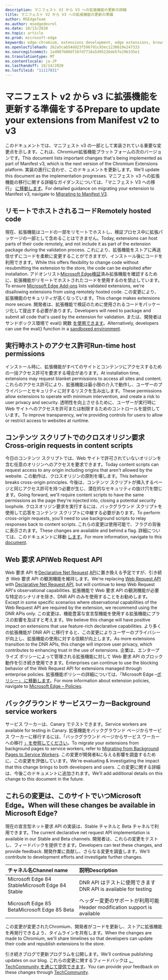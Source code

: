```yaml
---
description: マニフェスト V2 から V3 への拡張機能の更新の詳細
title: マニフェスト V2 から V3 への拡張機能の更新の準備
author: MSEdgeTeam
ms.author: msedgedevrel
ms.date: 10/13/2020
ms.topic: article
ms.prod: microsoft-edge
keywords: edge-chromium, extensions development, edge extensions, browser extensions, addons, developer, manifest v3, migrate to manifest v3
ms.openlocfilehash: 262a5cab54dd23f596791c93ec1238619e247333
ms.sourcegitcommit: 1ad087b00df16fd7718a5d95226de57e29b335e1
ms.translationtype: MT
ms.contentlocale: ja-JP
ms.lasthandoff: 10/14/2020
ms.locfileid: "11117831"
---
```

# <span data-ttu-id="28100-104">マニフェスト v2 から v3 に拡張機能を更新する準備をする</span><span class="sxs-lookup"><span data-stu-id="28100-104">Prepare to update your extensions from Manifest v2 to v3</span></span> 

<span data-ttu-id="28100-105">このドキュメントでは、マニフェスト v3 の一部として実装されている重要な変更点を示します。これは、Chromium拡張機能プラットフォームの次のバージョンです。</span><span class="sxs-lookup"><span data-stu-id="28100-105">This document lists important changes that's being implemented as part of Manifest v3, which is the next version of the Chromium Extensions platform.</span></span> <span data-ttu-id="28100-106">実装の進行に合わせ、このドキュメントを更新します。</span><span class="sxs-lookup"><span data-stu-id="28100-106">We'll update this document as the implementation progresses.</span></span> <span data-ttu-id="28100-107">マニフェスト v3 への拡張機能の移行に関する詳細なガイダンスについては、「マニフェスト V3 への移行」 [に移動します][Google_Migrate_to_MV3]。</span><span class="sxs-lookup"><span data-stu-id="28100-107">For detailed guidance on migrating your extension to Manifest v3, navigate to [Migrating to Manifest V3][Google_Migrate_to_MV3].</span></span> 

## <span data-ttu-id="28100-108">リモートでホストされるコード</span><span class="sxs-lookup"><span data-stu-id="28100-108">Remotely hosted code</span></span>  

<span data-ttu-id="28100-109">現在、拡張機能はコードの一部をリモートでホストし、検証プロセス中に拡張パッケージの一部として含めることはできません。</span><span class="sxs-lookup"><span data-stu-id="28100-109">Today, extensions can host parts of their code remotely, and not include it as part of the extension package during the validation process.</span></span> <span data-ttu-id="28100-110">これにより、拡張機能をストアに再送信せずにコードを柔軟に変更することができますが、インストール後にコードを利用できます。</span><span class="sxs-lookup"><span data-stu-id="28100-110">While this offers flexibility to change code without resubmitting the extension to the store, the code can be exploited after installation.</span></span> <span data-ttu-id="28100-111">アドオンリスト[Microsoft Edge検証][EdgeAddons]済み拡張機能を確認するために、拡張機能がリモートでホストされたコードを使用するのを禁止しています。</span><span class="sxs-lookup"><span data-stu-id="28100-111">To ensure [Microsoft Edge Add-ons][EdgeAddons] lists validated extensions, we're disallowing extensions from using remotely hosted code.</span></span> <span data-ttu-id="28100-112">この変更により、拡張機能のセキュリティが高くなっています。</span><span class="sxs-lookup"><span data-stu-id="28100-112">This change makes extensions more secure.</span></span> <span data-ttu-id="28100-113">開発者は、拡張機能で検証のために使用されるコードをパッケージ化して提出する必要があります。</span><span class="sxs-lookup"><span data-stu-id="28100-113">Developers will need to package and submit all code that's used by the extension for validation.</span></span> <span data-ttu-id="28100-114">または、開発者はサンドボックス環境で eval() 関数 [を使用できます][sandboxingEval]。</span><span class="sxs-lookup"><span data-stu-id="28100-114">Alternatively, developers can use the eval() function in a [sandboxed environment][sandboxingEval].</span></span> 

## <span data-ttu-id="28100-115">実行時ホストのアクセス許可</span><span class="sxs-lookup"><span data-stu-id="28100-115">Run-time host permissions</span></span>  

<span data-ttu-id="28100-116">インストール時に、拡張機能がすべてのサイトとコンテンツにアクセスするための一括アクセス許可を要求する場合があります。</span><span class="sxs-lookup"><span data-stu-id="28100-116">At installation time, extensions may request blanket permissions to access all sites and content.</span></span> <span data-ttu-id="28100-117">これらのアクセス許可により、拡張機能は最小限の介入で動作し、ユーザーのプライバシーとセキュリティに対するリスクを生み出します。</span><span class="sxs-lookup"><span data-stu-id="28100-117">These permissions allow extensions to operate with minimum intervention, and create a risk to user privacy and security.</span></span> <span data-ttu-id="28100-118">透明性を向上させるために、ユーザーが実行時に Web サイトへのアクセスを許可または制限するためのコントロールを提供しています。</span><span class="sxs-lookup"><span data-stu-id="28100-118">To improve transparency, we're providing controls for users to allow or restrict access to websites at runtime.</span></span> 

## <span data-ttu-id="28100-119">コンテンツ スクリプトでのクロスオリジン要求</span><span class="sxs-lookup"><span data-stu-id="28100-119">Cross-origin requests in content scripts</span></span>  

<span data-ttu-id="28100-120">今日のコンテンツ スクリプトでは、Web サイトで許可されていないオリジンを含む任意のオリジンへのアクセスを要求できます。</span><span class="sxs-lookup"><span data-stu-id="28100-120">Today content scripts can request access to any origin including origins that aren't allowed by the website.</span></span> <span data-ttu-id="28100-121">この動作は、クロスオリジンの原則を壊します。</span><span class="sxs-lookup"><span data-stu-id="28100-121">This behavior breaks cross-origin principles.</span></span> <span data-ttu-id="28100-122">今後は、コンテンツ スクリプトが挿入するページと同じアクセス許可を持つ必要が生じ、潜在的なセキュリティの抜け穴を閉じます。</span><span class="sxs-lookup"><span data-stu-id="28100-122">Going forward, we'll require content scripts to have the same permissions as the page they're injected into, closing a potential security loophole.</span></span> <span data-ttu-id="28100-123">クロスオリジン要求を実行するには、バックグラウンド スクリプトを使用して応答をコンテンツ スクリプトに中継する必要があります。</span><span class="sxs-lookup"><span data-stu-id="28100-123">To perform cross-origin requests, you'll need to use background scripts to relay responses back to content scripts.</span></span> <span data-ttu-id="28100-124">これらの変更は使用可能で、フラグの背後に表示されます。</span><span class="sxs-lookup"><span data-stu-id="28100-124">These changes are available and behind a flag.</span></span> <span data-ttu-id="28100-125">詳細については、このドキュメントに移動 [します][CORS]。</span><span class="sxs-lookup"><span data-stu-id="28100-125">For more information, navigate to this [document][CORS].</span></span> 

## <span data-ttu-id="28100-126">Web 要求 API</span><span class="sxs-lookup"><span data-stu-id="28100-126">Web Request API</span></span>  

<span data-ttu-id="28100-127">Web 要求 API を[Declarative Net Request][DeclarativeNetRequestAPI] [API][WebRequestAPI]に置き換える予定ですが、引き続き Web 要求 API の観測機能を維持します。</span><span class="sxs-lookup"><span data-stu-id="28100-127">We're replacing [Web Request API][WebRequestAPI] with [Declarative Net Request API][DeclarativeNetRequestAPI], but will continue to keep Web Request API's observational capabilities.</span></span> <span data-ttu-id="28100-128">拡張機能で Web 要求 API の観測機能が必要な特定のシナリオを除き、DNR API のみを使用することをお勧めします。</span><span class="sxs-lookup"><span data-stu-id="28100-128">Except in some specific scenarios where observational capabilities of the Web Request API are required by the extension, we recommend using the DNR APIs only.</span></span> <span data-ttu-id="28100-129">この変更は、機能豊富な宣言型機能を使用する拡張機能にプラスの影響を及ぼすと考えます。</span><span class="sxs-lookup"><span data-stu-id="28100-129">We believe this change will have positive impact on extensions that use feature-rich declarative capabilities.</span></span> <span data-ttu-id="28100-130">より多くの拡張機能が DNR API に移行すると、この変更によりユーザーのプライバシーが向上し、拡張機能の使用に対する信頼が向上します。</span><span class="sxs-lookup"><span data-stu-id="28100-130">As more extensions transition to the DNR APIs, this change will improve user privacy, which contributes to enhancing trust in the use of extensions.</span></span>
<span data-ttu-id="28100-131">企業は、エンタープライズ ポリシーによって管理される拡張機能に対して Web 要求 API のブロック動作を引き続き使用できます。</span><span class="sxs-lookup"><span data-stu-id="28100-131">Enterprises can continue to use the blocking behavior of the Web Request API for extensions managed through enterprise policies.</span></span> <span data-ttu-id="28100-132">拡張機能ポリシーの詳細については、「Microsoft Edge –[ポリシー」 に移動します][MicrosoftEdgePolicies]。</span><span class="sxs-lookup"><span data-stu-id="28100-132">For more information about extension policies, navigate to [Microsoft Edge – Policies][MicrosoftEdgePolicies].</span></span> 

## <span data-ttu-id="28100-133">バックグラウンド サービスワーカー</span><span class="sxs-lookup"><span data-stu-id="28100-133">Background service workers</span></span>  
 
<span data-ttu-id="28100-134">サービス ワーカーは、Canary でテストできます。</span><span class="sxs-lookup"><span data-stu-id="28100-134">Service workers are available for testing in Canary.</span></span> <span data-ttu-id="28100-135">拡張機能をバックグラウンド ページからサービス ワーカーに移行するには、「バックグラウンド ページからサービス ワーカーへの移行 [」を参照してください][ServiceWorkers]。</span><span class="sxs-lookup"><span data-stu-id="28100-135">To migrate your extensions from background pages to service workers, refer to [Migrating from Background Pages to Service Workers][ServiceWorkers].</span></span> <span data-ttu-id="28100-136">この変更が開発者&に与える影響を調査するために、この変更を評価しています。</span><span class="sxs-lookup"><span data-stu-id="28100-136">We're evaluating & investigating the impact that this change brings to both developers and users.</span></span> <span data-ttu-id="28100-137">この変更に関する詳細は、今後このドキュメントに追加されます。</span><span class="sxs-lookup"><span data-stu-id="28100-137">We'll add  additional details on this change to this document in the future.</span></span> 

## <span data-ttu-id="28100-138">これらの変更は、このサイトでいつMicrosoft Edge。</span><span class="sxs-lookup"><span data-stu-id="28100-138">When will these changes be available in Microsoft Edge?</span></span>

<span data-ttu-id="28100-139">現在の宣言型ネット要求 API の実装は、Stable チャネルと Beta チャネルで利用できます。</span><span class="sxs-lookup"><span data-stu-id="28100-139">The current declarative net request API implementation is available in our Stable and Beta channels.</span></span> <span data-ttu-id="28100-140">開発者は、これらの変更をテストし、フィードバックを提供できます。</span><span class="sxs-lookup"><span data-stu-id="28100-140">Developers can test these changes, and provide feedback.</span></span> <span data-ttu-id="28100-141">開発作業に貢献し、さらなる変更を調査します。</span><span class="sxs-lookup"><span data-stu-id="28100-141">We'll contribute to development efforts and investigate further changes.</span></span> 

| <span data-ttu-id="28100-142">チャネル名</span><span class="sxs-lookup"><span data-stu-id="28100-142">Channel name</span></span> | <span data-ttu-id="28100-143">説明</span><span class="sxs-lookup"><span data-stu-id="28100-143">Description</span></span> |
|:--- |:--- |  
| <span data-ttu-id="28100-144">Microsoft Edge 84 Stable</span><span class="sxs-lookup"><span data-stu-id="28100-144">Microsoft Edge 84 Stable</span></span> | <span data-ttu-id="28100-145">DNR API はテストに使用できます</span><span class="sxs-lookup"><span data-stu-id="28100-145">DNR API is available for testing</span></span> |  
| <span data-ttu-id="28100-146">Microsoft Edge 85 Beta</span><span class="sxs-lookup"><span data-stu-id="28100-146">Microsoft Edge 85 Beta</span></span> | <span data-ttu-id="28100-147">ヘッダー変更のサポートが利用可能</span><span class="sxs-lookup"><span data-stu-id="28100-147">Header modification support is available</span></span>| 

<span data-ttu-id="28100-148">この変更が変更されたChromium、開発者がコードを更新し、ストアに拡張機能を再発行できるよう、タイムラインを共有します。</span><span class="sxs-lookup"><span data-stu-id="28100-148">When the changes are made to Chromium, we'll share timelines so that developers can update their code and republish extensions to the store.</span></span> 

<span data-ttu-id="28100-149">引き続きブログで更新プログラムを公開します。</span><span class="sxs-lookup"><span data-stu-id="28100-149">We'll continue publishing updates on our blog.</span></span> <span data-ttu-id="28100-150">これらの変更に関するフィードバックは [、TechCommunity を通じて提供できます][TechCommunity]。</span><span class="sxs-lookup"><span data-stu-id="28100-150">You can provide your feedback on these changes through [TechCommunity][TechCommunity].</span></span>

<!-- links -->  

[EdgeAddons]: https://microsoftedge.microsoft.com/addons/ "Microsoft Edgeアドオン"  
[MicrosoftBlog]: https://blogs.windows.com/windowsexperience/2018/12/06/microsoft-edge-making-the-web-better-through-more-open-source-collaboration/  
[MicrosoftEdgePolicies]: https://docs.microsoft.com/deployedge/microsoft-edge-policies#extensions 

[TechCommunity]: https://techcommunity.microsoft.com/t5/articles/manifest-v3-changes-are-now-available-in-microsoft-edge/m-p/1780254 "技術Community"  


[Google_Migrate_to_MV3]: https://developer.chrome.com/extensions/migrating_to_manifest_v3   
[SandboxingEval]: https://developer.chrome.com/apps/sandboxingEval "Chrome 拡張機能で eval を使用する。安全に。"
[CORS]: https://www.chromium.org/Home/chromium-security/extension-content-script-fetches "拡張機能コンテンツ スクリプトでのクロスオリジン要求への変更"
[WebRequestAPI]: https://developer.chrome.com/extensions/webRequest "Web 要求 API"  
[DeclarativeNetRequestAPI]: https://developer.chrome.com/extensions/declarativeNetRequest/ "宣言型 Net Request API"
[ServiceWorkers]:  https://developers.chrome.com/extensions/migrating_to_service_workers


